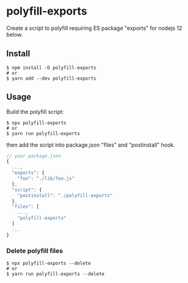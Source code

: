 # polyfill-exports

Create a script to polyfill requiring ES package \"exports\" for nodejs 12 below.

## Install

```shell
$ npm install -D polyfill-exports
# or
$ yarn add --dev polyfill-exports
```

## Usage

Build the polyfill script:

```shell
$ npx polyfill-exports
# or
$ yarn run polyfill-exports
```

then add the script into package.json "files" and "postinstall" hook.

```js
// your package.json
{
  ...,
  "exports": {
    "foo": "./lib/foo.js"
  },
  "script": {
    "postinstall": "./polyfill-exports"
  },
  "files": [
    ...,
    "polyfill-exports"
  ]
  ...
}
```

### Delete polyfill files

```shell
$ npx polyfill-exports --delete
# or
$ yarn run polyfill-exports --delete
```
